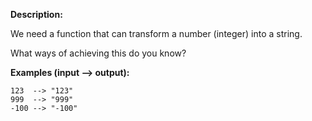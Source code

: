 **Description:**

We need a function that can transform a number (integer) into a string.

What ways of achieving this do you know?

**Examples (input --> output):**

```
123  --> "123"
999  --> "999"
-100 --> "-100"
```
